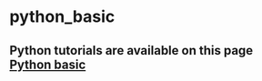 # python_basic

## Python tutorials are available on this page [Python basic](https://sukezan.github.io/python_basic/)
